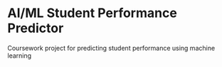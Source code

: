 # AI/ML Student Performance Predictor
Coursework project for predicting student performance using machine learning
